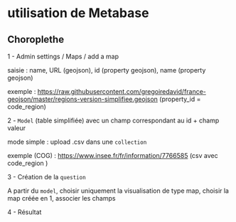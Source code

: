 # utilisation de Metabase

## Choroplethe

1 - Admin settings / Maps / add a map

saisie : name, URL (geojson), id (property geojson), name (property geojson)

exemple : https://raw.githubusercontent.com/gregoiredavid/france-geojson/master/regions-version-simplifiee.geojson (property_id = code_region)

2 - `Model` (table simplifiée) avec un champ correspondant au id + champ valeur

mode simple : upload .csv dans une `collection`

exemple (COG) : https://www.insee.fr/fr/information/7766585 (csv avec code_region )

3 - Création de la `question`

A partir du `model`, choisir uniquement la visualisation de type map, choisir la map créée en 1, associer les champs

4 - Résultat
